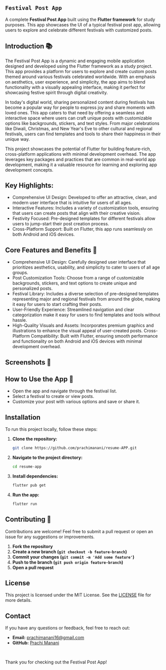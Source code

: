 ## `Festival Post App`

A complete **Festival Post App** built using the **Flutter framework** for study purposes. This app showcases the UI of a typical festival post app, allowing users to explore and celebrate different festivals with customized posts.

## Introduction 📚
The Festival Post App is a dynamic and engaging mobile application designed and developed using the Flutter framework as a study project. This app provides a platform for users to explore and create custom posts themed around various festivals celebrated worldwide. With an emphasis on aesthetics, user experience, and simplicity, the app aims to blend functionality with a visually appealing interface, making it perfect for showcasing festive spirit through digital creativity.

In today's digital world, sharing personalized content during festivals has become a popular way for people to express joy and share moments with loved ones. This app caters to that need by offering a seamless and interactive space where users can craft unique posts with customizable options like backgrounds, stickers, and text styles. From major celebrations like Diwali, Christmas, and New Year's Eve to other cultural and regional festivals, users can find templates and tools to share their happiness in their unique way.


This project showcases the potential of Flutter for building feature-rich, cross-platform applications with minimal development overhead. The app leverages key packages and practices that are common in real-world app development, making it a valuable resource for learning and exploring app development concepts.


## Key Highlights:
- Comprehensive UI Design: Developed to offer an attractive, clean, and modern user interface that is intuitive for users of all ages.
- Interactive Features: Includes a variety of customization tools, ensuring that users can create posts that align with their creative vision.
- Festivity Focused: Pre-designed templates for different festivals allow users to jump-start their post creation process.
- Cross-Platform Support: Built on Flutter, this app runs seamlessly on both Android and iOS devices.
## Core Features and Benefits 🌟
- Comprehensive UI Design: Carefully designed user interface that prioritizes aesthetics, usability, and simplicity to cater to users of all age groups.
- Post Customization Tools: Choose from a range of customizable backgrounds, stickers, and text options to create unique and personalized posts.
- Festival Library: Includes a diverse selection of pre-designed templates representing major and regional festivals from around the globe, making it easy for users to start crafting their posts.
- User-Friendly Experience: Streamlined navigation and clear categorization make it easy for users to find templates and tools without hassle.
- High-Quality Visuals and Assets: Incorporates premium graphics and illustrations to enhance the visual appeal of user-created posts.
Cross-Platform Compatibility: Built with Flutter, ensuring smooth performance and functionality on both Android and iOS devices with minimal development overhead.

## Screenshots 📸



## How to Use the App 📝
- Open the app and navigate through the festival list.
- Select a festival to create or view posts.
- Customize your post with various options and save or share it.

## Installation
To run this project locally, follow these steps:


1. **Clone the repository:**
    ```sh
    git clone https://github.com/prachimanani/resume-APP.git
    ```

2. **Navigate to the project directory:**
    ```sh
    cd resume-app
    ```

3. **Install dependencies:**
    ```sh
    flutter pub get
    ```

4. **Run the app:**
    ```sh
    flutter run
    ```

## Contributing 🤝
Contributions are welcome! Feel free to submit a pull request or open an issue for any suggestions or improvements.




1. **Fork the repository**
2. **Create a new branch (`git checkout -b feature-branch`)**
3. **Commit your changes (`git commit -m 'Add some feature'`)**
4. **Push to the branch (`git push origin feature-branch`)**
5. **Open a pull request**

## License
This project is licensed under the MIT License. See the [LICENSE](https://github.com/prachimanani01/LICENSE/blob/main/LICENSE) file for more details.


## Contact
If you have any questions or feedback, feel free to reach out:

- **Email:** prachimanani16@gmail.com
- **GitHub:** [Prachi Manani](https://github.com/prachimanani01)

<br>

Thank you for checking out the Festival Post App!

